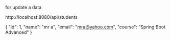 

for update a data


http://localhost:8080/api/students


{
  "id": 1,
  "name": "mr a",
  "email": "mra@yahoo.com",
  "course": "Spring Boot Advanced"
}
